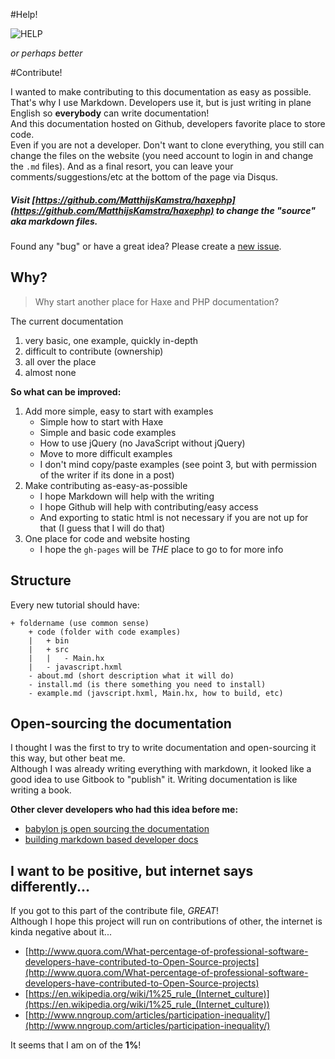 #Help!

![HELP](http://lorempixel.com/800/200/technics/HELP/)

_or perhaps better_

#Contribute!

I wanted to make contributing to this documentation as easy as possible.  
That's why I use Markdown. Developers use it, but is just writing in plane English so **everybody** can write documentation!  
And this documentation hosted on Github, developers favorite place to store code.  
Even if you are not a developer. Don't want to clone everything, you still can change the files on the website (you need account to login in and change the `.md` files).
And as a final resort, you can leave your comments/suggestions/etc at the bottom of the page via Disqus.


##### Visit [https://github.com/MatthijsKamstra/haxephp](https://github.com/MatthijsKamstra/haxephp) to change the "source" aka markdown files.

Found any "bug" or have a great idea? Please create a [new issue](https://github.com/MatthijsKamstra/haxephp/issues/new).


## Why?

> Why start another place for Haxe and PHP documentation?

The current documentation

1. very basic, one example, quickly in-depth
2. difficult to contribute (ownership)
3. all over the place
4. almost none

**So what can be improved:**

1. Add more simple, easy to start with examples
	* Simple how to start with Haxe
	* Simple and basic code examples
	* How to use jQuery (no JavaScript without jQuery)
	* Move to more difficult examples
	* I don't mind copy/paste examples (see point 3, but with permission of the writer if its done in a post) 
2. Make contributing as-easy-as-possible
	* I hope Markdown will help with the writing
	* I hope Github will help with contributing/easy access
	* And exporting to static html is not necessary if you are not up for that (I guess that I will do that)
3. One place for code and website hosting 
	* I hope the `gh-pages` will be *THE* place to go to for more info



## Structure

Every new tutorial should have:

```
+ foldername (use common sense)
	+ code (folder with code examples)
	|	+ bin
	|	+ src
	|	|	- Main.hx
	|	- javascript.hxml
	- about.md (short description what it will do)
	- install.md (is there something you need to install)
	- example.md (javscript.hxml, Main.hx, how to build, etc)

```

## Open-sourcing the documentation

I thought I was the first to try to write documentation and open-sourcing it this way, but other beat me.  
Although I was already writing everything with markdown, it looked like a good idea to use Gitbook to "publish" it. Writing documentation is like writing a book.

**Other clever developers who had this idea before me:**  

* [babylon js open sourcing the documentation](http://blogs.msdn.com/b/eternalcoding/archive/2015/08/11/babylon-js-open-sourcing-the-documentation.aspx)
* [building markdown based developer docs](https://medium.com/code-stories/building-markdown-based-developer-docs-87c0317c56f7)



## I want to be positive, but internet says differently...

If you got to this part of the contribute file, *GREAT*!  
Although I hope this project will run on contributions of other, the internet is kinda negative about it...

* [http://www.quora.com/What-percentage-of-professional-software-developers-have-contributed-to-Open-Source-projects](http://www.quora.com/What-percentage-of-professional-software-developers-have-contributed-to-Open-Source-projects)
* [https://en.wikipedia.org/wiki/1%25_rule_(Internet_culture)](https://en.wikipedia.org/wiki/1%25_rule_(Internet_culture))
* [http://www.nngroup.com/articles/participation-inequality/](http://www.nngroup.com/articles/participation-inequality/)

It seems that I am on of the **1%**!